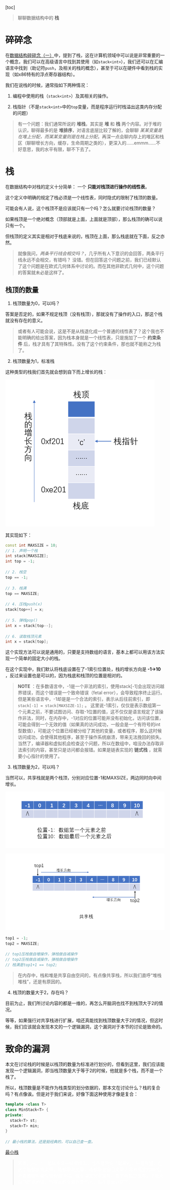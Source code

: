[toc]

> 聊聊数据结构中的 **栈**

# 碎碎念

在[数据结构碎碎念（一）]()中，提到了栈，这在计算机领域中可以说是非常重要的一个概念，我们可以在高级语言中找到其使用（如``stack<int>``），我们还可以在汇编语言中找到（助记符``push``，及相关的栈的概念），甚至于可以在硬件中看到栈的实现（如x86特有的浮点寄存器结构）。

我们在说栈的时候，通常指如下两种情况：

1. 编程中使用的栈（`stack<int>`）及其相关的操作。

2. 栈指针（不是`stack<int>`中的`top`变量，而是程序运行时栈溢出这类内存分配的问题）

> 有一个问题：我们通常所说的 **堆栈**，其实是 **堆** 和 **栈** 两个内容。对于堆的认识，聊得最多的是 **堆排序**，对语言底层比较了解的，会聊聊 *某某变量是在堆上分配，而某某变量则是在栈上分配*，再深一点会聊内存上的堆区和栈区（聊聊增长方向，缓存，生命周期之类的），更深入的……emmm……不好意思，我的水平有限，聊不下去了。

# 栈

在数据结构中对栈的定义十分简单： 一个 **只能对栈顶进行操作的线性表**。

这个定义中明确的规定了栈必须是一个线性表，同时隐式的限制了栈顶的数量。

可能会有人说，这个栈顶不是应该就只有一个吗？怎么就要讨论栈顶的数量？

如果栈顶是一个绝对概念（顶部就是上面，上面就是顶部），那么栈顶的确可以说只有一个。

但栈顶的定义其实是相对于栈底来说的，栈顶在上面，那么栈底就在下面，反之亦然。

> 就像我问，*两条平行线会相交吗？*，几乎所有人下意识的会回答，两条平行线永远不会相交，有错吗？
> 没错。但在回答这个问题之前，我们已经默认了这个问题是在欧式几何体系中讨论的。而在其他非欧式几何中，这个问题的答案就未必是这样了。

## 栈顶的数量

1. 栈顶数量为0，可以吗？

答案是否定的，如果不规定栈顶（没有栈顶），那就没有了操作的入口，那这个栈就没有存在的意义。

> 或者有人可能会说，这是不是从栈退化成一个普通的线性表了？这个我也不能明确的给出答案，因为栈本身就是一个线性表，只是施加了一个 **约束条件** 后，栈才具有了其特殊性。没有了这个约束条件，那也就不能称之为栈了。

2. 栈顶数量为1，标准栈

这种类型的栈我们首先就会想到自下而上增长的栈：

![自下而上增长的栈](./img/自下而上增长的栈.png)

其实现如下：

```c++
const int MAXSIZE = 10;
// 1. 声明一个栈
int stack[MAXSIZE];
int top = -1;

// 2. 栈空
top == -1;

// 3. 栈满
top == MAXSIZE;

// 4. 压栈push(x)
stack[top++] = x;

// 5. 弹栈pop()
int x = stack[top--];

// 6. 读取栈顶元素
int x = stack[top];
```

这个实现方法可以说是通用的，只要是支持数组的语言，基本上都可以用该方法实现一个简单的固定大小的栈。

在这个实现中，我们默认将栈底设置在了-1索引位置处，栈的增长方向是 **-1->10** ，反过来设置也是可以的，因为栈底和栈顶的位置是相对的。

> **NOTE** ：在多数语言中，-1是一个非法的索引，使用stack[-1]会出现访问越界错误，而这个错误是一个致命错误（fetal error），会导致程序终止运行。但是某些语言中，-1却是是一个合法的索引，表示从后往前索引，即 `stack[-1] = stack[MAXSIZE-1];` 。
> 这里说-1索引，仅仅是表示数组第一个元素之前，不要试图访问、存取-1位置的值，这不仅仅是语言规定了该操作非法，同时，在内存中，-1对应的位置可能并没有初始化，访问该位置，可能会得到一个无效的值（如果真的访问成功，一般会是一个有符号的int型数值），可能这个位置已经被分给了其他的变量，或者程序，那么这时候访问成功，会使得其他程序，甚至于操作系统崩溃，带来无法挽回的损失。
> 当然了，编译器和虚拟机会检查这个问题，所以在数组中，咱没办法存取非法索引的内容，甚至只是访问都会报错。如果是链表实现的 **链式栈** ，就需要小心指针的使用了。

3. 栈顶数量为2，可以吗？

当然可以，共享栈就是两个栈顶，分别对应位置-1和MAXSIZE，两边同时向中间增长。

![数组-1和10索引](./img/数组-1和10索引.png)

![共享栈.png](./img/共享栈.png)

```c++
top1 = -1;
top2 = MAXSIZE;

// top1压栈做自增操作，弹栈做自减操作
// top2压栈做自减操作，弹栈做自增操作
// 栈满是top1+1 == top2;
```

> 在内存中，栈和堆是共享自由空间的，有点像共享栈，所以我们直呼“堆栈堆栈”，还是有原因的。

4. 栈顶的数量大于2，存在吗？

目前为止，我们所讨论内容的都是一维的，再怎么开脑洞也找不到栈顶大于2的情况。

等等，如果强行对共享栈进行扩展，咱还真能找到栈顶数量大于2的情况，但这时候，我们应该就会发现本文的一个逻辑漏洞，这个漏洞对于本节的讨论是致命的。

# 致命的漏洞

本文在讨论栈的时候是以栈顶的数量为标准进行划分的，但看到这里，我们应该能发现一个逻辑漏洞，即当栈顶数量大于等于2的时候，他就是多个栈，而不是一个栈了。

所以，栈顶数量是不能作为栈类型的划分依据的，那本文在讨论什么？栈的复合吗？有点像诶。但是对于我们来说，好像下面这种使用才像是复合：

```c++
template <class T>
class MinStack<T> {
private:
  stack<T> st;
  stack<T> min;
}

// 最小栈的算法，还是挺经典的，可以自己查一查。
```

[最小栈](https://leetcode.com/problems/min-stack/description/)

> <span style="color: white;">彩蛋|ू･ω･ )：能从本文中获得什么，也不是我说了能算的，只是希望，在这个谁都能发文章，谁都敢发文章，谁都敢说自己文章非常有深度的年代，不要被那些看似很有道理的、很有深度文章误导，要学会独立思考。不能对自己所说的话，所写过的文章负责的人，实在是太讨厌了。</span>
